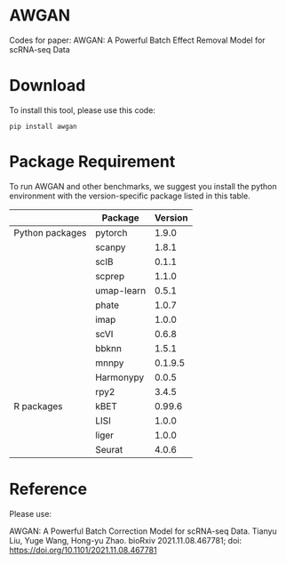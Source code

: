 # AWGAN
Codes for paper: AWGAN: A Powerful Batch Effect Removal Model for scRNA-seq Data

# Download
To install this tool, please use this code:
```
pip install awgan
```

# Package Requirement

To run AWGAN and other benchmarks, we suggest you install the python environment with the version-specific package listed in this table. 

|                 | Package    | Version |
|-----------------|------------|---------|
| Python packages | pytorch    | 1.9.0   |
|                 | scanpy     | 1.8.1   |
|                 | scIB       | 0.1.1   |
|                 | scprep     | 1.1.0   |
|                 | umap-learn | 0.5.1   |
|                 | phate      | 1.0.7   |
|                 | imap       | 1.0.0   |
|                 | scVI       | 0.6.8   |
|                 | bbknn      | 1.5.1   |
|                 | mnnpy      | 0.1.9.5 |
|                 | Harmonypy  | 0.0.5   |
|                 | rpy2       | 3.4.5   |
| R packages      | kBET       | 0.99.6  |
|                 | LISI       | 1.0.0   |
|                 | liger      | 1.0.0   |
|                 | Seurat     | 4.0.6   |

# Reference
Please use:

AWGAN: A Powerful Batch Correction Model for scRNA-seq Data.
Tianyu Liu, Yuge Wang, Hong-yu Zhao. bioRxiv 2021.11.08.467781; doi: https://doi.org/10.1101/2021.11.08.467781
